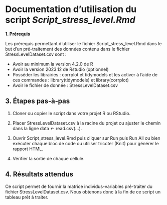 # **Documentation d’utilisation du script *Script\_stress\_level.Rmd***

**1\. Prérequis**

Les prérequis permettant d’utiliser le fichier Script\_stress\_level.Rmd dans le but d’un pré-traitement des données contenu dans le fichier StressLevelDataset.csv sont : 

* Avoir au minimum la version 4.2.0 de R   
* Avoir la version 2023.12 de Rstudio (optionnel)  
* Posséder les librairies : corrplot et tidymodels et les activer à l’aide de ces commandes : library(tidymodels) et library(corrplot)  
* Avoir le fichier de donnée : StressLevelDataset.csv

  

## **3\. Étapes pas‑à‑pas**

1. Cloner ou copier le script dans votre projet R ou RStudio.

2. Placer StressLevelDataset.csv à la racine du projet ou ajuster le chemin dans la ligne data ← read.csv(...).

3. Ouvrir Script\_stress\_level.Rmd puis cliquer sur Run puis Run All ou bien exécuter chaque bloc de code ou utiliser tricoter (Knit) pour générer le rapport HTML.

4. Vérifier la sortie de chaque cellule. 

## **4\. Résultats attendus**

Ce script permet de fournir la matrice individus-variables pré-traiter du fichier StressLevelDataset.csv. Nous obtenons donc à la fin de ce script un tableau prêt à traiter. 

 

